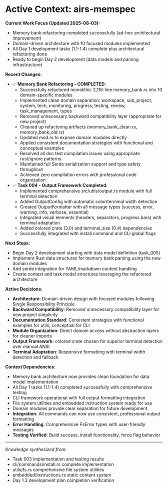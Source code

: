 # Active Context: airs-memspec

**Current Work Focus (Updated 2025-08-03):**
- Memory bank refactoring completed successfully (ad-hoc architectural improvement)
- Domain-driven architecture with 10 focused modules implemented
- All Day 1 development tasks (1.1-1.4) complete plus architectural refactoring done
- Ready to begin Day 2 development (data models and parsing infrastructure)

**Recent Changes:**
- ✅ **Memory Bank Refactoring - COMPLETED**:
  - Successfully refactored monolithic 2,116-line memory_bank.rs into 10 domain-specific modules
  - Implemented clean domain separation: workspace, sub_project, system, tech, monitoring, progress, testing, review, task_management, types
  - Removed unnecessary backward compatibility layer (appropriate for new project)
  - Cleaned up refactoring artifacts (memory_bank_clean.rs, memory_bank_old.rs)
  - Updated mod.rs to expose domain modules directly
  - Applied consistent documentation strategies with functional and conceptual examples
  - Resolved all doc test compilation issues using appropriate rust/ignore patterns
  - Maintained full Serde serialization support and type safety throughout
  - Achieved zero compilation errors with professional code organization
- ✅ **Task 004 - Output Framework Completed**:
  - Implemented comprehensive src/utils/output.rs module with full terminal detection
  - Added OutputConfig with automatic color/terminal width detection
  - Created OutputFormatter with all message types (success, error, warning, info, verbose, essential)
  - Integrated visual elements (headers, separators, progress bars) with terminal adaptation
  - Added colored crate (3.0) and terminal_size (0.4) dependencies
  - Successfully integrated with install command and CLI global flags

**Next Steps:**
- Begin Day 2 development starting with data model definition (task_005)
- Implement Rust data structures for memory bank parsing using the new domain modules
- Add serde integration for YAML/markdown content handling
- Create context and task model structures leveraging the refactored architecture

**Active Decisions:**
- **Architecture**: Domain-driven design with focused modules following Single Responsibility Principle
- **Backward Compatibility**: Removed unnecessary compatibility layer for new project simplicity
- **Documentation Standard**: Consistent strategies with functional examples for utils, conceptual for CLI
- **Module Organization**: Direct domain access without abstraction layers for cleaner imports
- **Output Framework**: colored crate chosen for superior terminal detection over manual ANSI
- **Terminal Adaptation**: Responsive formatting with terminal width detection and fallback

**Context Dependencies:**
- Memory bank architecture now provides clean foundation for data model implementation
- All Day 1 tasks (1.1-1.4) completed successfully with comprehensive testing
- CLI framework operational with full output formatting integration
- File system utilities and embedded instruction system ready for use
- Domain modules provide clear separation for future development
- **Integration**: All commands can now use consistent, professional output formatting
- **Error Handling**: Comprehensive FsError types with user-friendly messages
- **Testing Verified**: Build success, install functionality, force flag behavior

---

*Knowledge synthesized from:*
- Task 003 implementation and testing results
- cli/commands/install.rs complete implementation
- utils/fs.rs comprehensive file system utilities
- embedded/instructions.rs static content system
- Day 1.3 development plan completion verification
